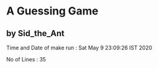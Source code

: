 # A Guessing Game
## by Sid_the_Ant

Time and Date of make run : Sat May  9 23:09:26 IST 2020

No of Lines : 35
